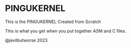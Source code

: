 # PINGUKERNEL

This is the PINGUKERNEL
Created from Scratch



This is what you get when you put together ASM and C files.


@jevilbutworse 2023

